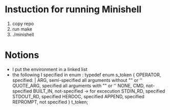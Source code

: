 # Instuction for running Minishell

1. copy repo
2. run make
3. ./minishell

# Notions

- I put the environment in a linked list
- the following I specified in enum :
   typedef enum s_token {
    OPERATOR, specified: |
    ARG, semi-specified all arguments without "" or ''
    QUOTE_ARG, specified all arguments with "" or ''
    NONE, 
    CMD, not-specified
    BUILT_IN, not-specified -> for excecution
    STDIN_RD, specified
    STDOUT_RD, specified
    HERDOC, specified
    APPEND, specified   
    REPROMPT, not specified
} t_token;
